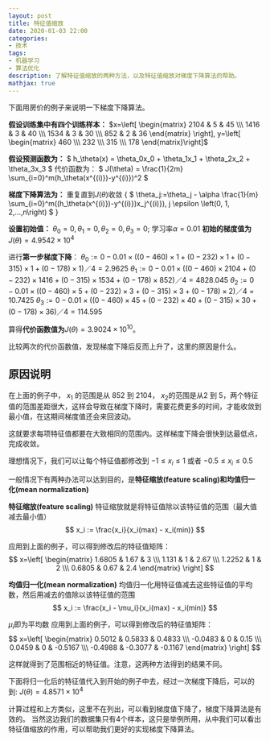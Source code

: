 ```yaml
---
layout: post
title: 特征值缩放
date: 2020-01-03 22:00
categories:
- 技术
tags:
- 机器学习
- 算法优化
description: 了解特征值缩放的两种方法，以及特征值缩放对梯度下降算法的帮助。
mathjax: true
---
```


下面用房价的例子来说明一下梯度下降算法。

**假设训练集中有四个训练样本：**
$x=\left[ \begin{matrix} 2104 & 5 & 45 \\\ 1416 & 3 & 40 \\\ 1534 & 3 & 30 \\\ 852 & 2 & 36 \end{matrix} \right], y=\left[ \begin{matrix} 460 \\\ 232 \\\ 315 \\\ 178 \end{matrix}\right]$

**假设预测函数为：**
$ h_\theta(x) = \theta_0x_0 + \theta_1x_1 + \theta_2x_2 + \theta_3x_3 $
代价函数为：
$ J(\theta) = \frac{1}{2m} \sum_{i=0}^m(h_\theta(x^{(i)})-y^{(i)})^2 $

**梯度下降算法为：**
重复直到$J(\theta)$收敛 {
$ \theta_j:=\theta_j - \alpha \frac{1}{m} \sum_{i=0}^m((h_\theta(x^{(i)})-y^{(i)})x_j^{(i)}), j \epsilon \left(0, 1, 2,...,n\right) $
}

**设置初始值：** $\theta_0=0,\theta_1=0,\theta_2=0,\theta_3=0$; 学习率$\alpha=0.01$
**初始的梯度值为** $J(\theta)=4.9542\times10^{4}$

进行**第一步梯度下降**：
$\theta_0:=0-0.01\times((0-460)\times1+(0-232)\times1+(0-315)\times1+(0-178)\times1)／4 = 2.9625$
$\theta_1:=0-0.01\times((0-460)\times2104+(0-232)\times1416+(0-315)\times1534+(0-178)\times852)／4 = 4828.045$
$\theta_2:=0-0.01\times((0-460)\times5+(0-232)\times3+(0-315)\times3+(0-178)\times2)／4 = 10.7425$
$\theta_3:=0-0.01\times((0-460)\times45+(0-232)\times40+(0-315)\times30+(0-178)\times36)／4 = 114.595$

算得**代价函数值为**$J(\theta)=3.9024\times10^{10}$。

比较两次的代价函数值，发现梯度下降后反而上升了，这里的原因是什么。

## 原因说明

在上面的例子中，
$x_1$ 的范围是从 852 到 2104， $x_2$的范围是从2 到 5，两个特征值的范围差距很大，这样会导致在梯度下降时，需要花费更多的时间，才能收敛到最小值，在这期间梯度值还会来回波动。

这就要求每项特征值都要在大致相同的范围内。这样梯度下降会很快到达最低点，完成收敛。

理想情况下，我们可以让每个特征值都修改到
$-1\leq x_i \leq1$ 或者 $-0.5\leq x_i \leq 0.5$ 

一般情况下有两种办法可以达到目的，是**特征缩放(feature scaling)**和**均值归一化(mean normalization)**

**特征缩放(feature scaling)**
特征缩放就是将特征值除以该特征值的范围（最大值减去最小值）
$$ x_i := \frac{x_i}{x_i(max) - x_i(min)} $$

应用到上面的例子，可以得到修改后的特征值矩阵：
$$ x=\left[ \begin{matrix} 1.6805 & 1.67 & 3 \\\ 1.131 & 1 & 2.67 \\\ 1.2252 & 1 & 2 \\\ 0.6805 & 0.67 & 2.4 \end{matrix} \right] $$

**均值归一化(mean normalization)**
均值归一化用特征值减去这些特征值的平均数，然后用减去的值除以该特征值的范围
$$ x_i := \frac{x_i - \mu_i}{x_i(max) - x_i(min)} $$

$\mu_i$即为平均数
应用到上面的例子，可以得到修改后的特征值矩阵：
$$ x=\left[ \begin{matrix} 0.5012 & 0.5833 & 0.4833 \\\ -0.0483 & 0 & 0.15 \\\ 0.0459 & 0 & -0.5167 \\\ -0.4988 & -0.3077 & -0.1167 \end{matrix} \right] $$

这样就得到了范围相近的特征值。注意，这两种方法得到的结果不同。

下面将归一化后的特征值代入到开始的例子中去，经过一次梯度下降后，可以的到:
$J(\theta)= 4.8571\times10^{4}$

计算过程和上方类似，这里不在列出，可以看到梯度值下降了，梯度下降算法是有效的。
当然这边我们的数据集只有4个样本，这只是举例所用，从中我们可以看出特征值缩放的作用，可以帮助我们更好的实现梯度下降算法。

